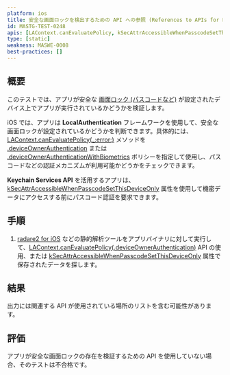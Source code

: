 ```yaml
---
platform: ios
title: 安全な画面ロックを検出するための API への参照 (References to APIs for Detecting Secure Screen Lock)
id: MASTG-TEST-0248
apis: [LAContext.canEvaluatePolicy, kSecAttrAccessibleWhenPasscodeSetThisDeviceOnly]
type: [static]
weakness: MASWE-0008
best-practices: []
---
```


## 概要

このテストでは、アプリが安全な [画面ロック (パスコードなど)](https://support.apple.com/en-us/guide/iphone/iph14a867ae/ios) が設定されたデバイス上でアプリが実行されているかどうかを検証します。

iOS では、アプリは **LocalAuthentication** フレームワークを使用して、安全な画面ロックが設定されているかどうかを判断できます。具体的には、[LAContext.canEvaluatePolicy(_:error:)](https://developer.apple.com/documentation/localauthentication/lacontext/canevaluatepolicy(_:error:)) メソッドを [.deviceOwnerAuthentication](https://developer.apple.com/documentation/localauthentication/lapolicy/deviceownerauthentication) または [.deviceOwnerAuthenticationWithBiometrics](https://developer.apple.com/documentation/localauthentication/lapolicy/deviceownerauthenticationwithbiometrics) ポリシーを指定して使用し、パスコードなどの認証メカニズムが利用可能かどうかをチェックできます。

**Keychain Services API** を活用するアプリは、[kSecAttrAccessibleWhenPasscodeSetThisDeviceOnly](https://developer.apple.com/documentation/security/ksecattraccessiblewhenpasscodesetthisdeviceonly) 属性を使用して機密データにアクセスする前にパスコード認証を要求できます。

## 手順

1. [radare2 for iOS](../../../tools/ios/MASTG-TOOL-0073.md) などの静的解析ツールをアプリバイナリに対して実行して、[LAContext.canEvaluatePolicy(.deviceOwnerAuthentication)](https://developer.apple.com/documentation/localauthentication/lacontext/canevaluatepolicy(_:error:)) API の使用、または [kSecAttrAccessibleWhenPasscodeSetThisDeviceOnly](https://developer.apple.com/documentation/security/ksecattraccessiblewhenpasscodesetthisdeviceonly) 属性で保存されたデータを探します。

## 結果

出力には関連する API が使用されている場所のリストを含む可能性があります。

## 評価

アプリが安全な画面ロックの存在を検証するための API を使用していない場合、そのテストは不合格です。
